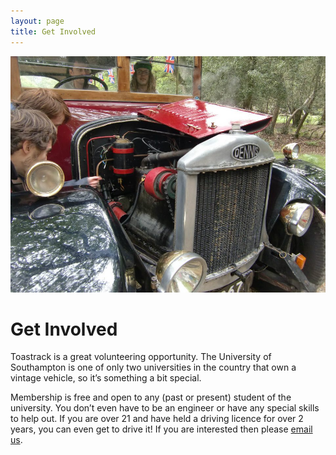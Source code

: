 ```yaml
---
layout: page
title: Get Involved
---
```


![Get Involved Image][get-involved-image]

# Get Involved

Toastrack is a great volunteering opportunity. The University of Southampton is one of only two universities in the country that own a vintage vehicle, so it’s something a bit special.

Membership is free and open to any (past or present) student of the university. You don’t even have to be an engineer or have any special skills to help out. If you are over 21 and have held a driving licence for over 2 years, you can even get to drive it! If you are interested then please [email us][email-us].

[email-us]: mailto:manager@toastrackbus.org
[get-involved-image]: /img/page-images/getinvolved.jpg
